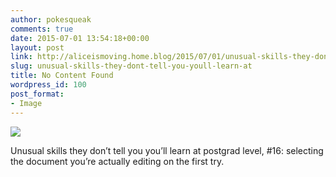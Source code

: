 ```yaml
---
author: pokesqueak
comments: true
date: 2015-07-01 13:54:18+00:00
layout: post
link: http://aliceismoving.home.blog/2015/07/01/unusual-skills-they-dont-tell-you-youll-learn-at/
slug: unusual-skills-they-dont-tell-you-youll-learn-at
title: No Content Found
wordpress_id: 100
post_format:
- Image
---
```


![](https://aliceismovinghome.files.wordpress.com/2018/12/tumblr_nqtamiNLB41t81nb0o1_1280.png)

Unusual skills they don’t tell you you’ll learn at postgrad level, #16: selecting the document you’re actually editing on the first try.  

